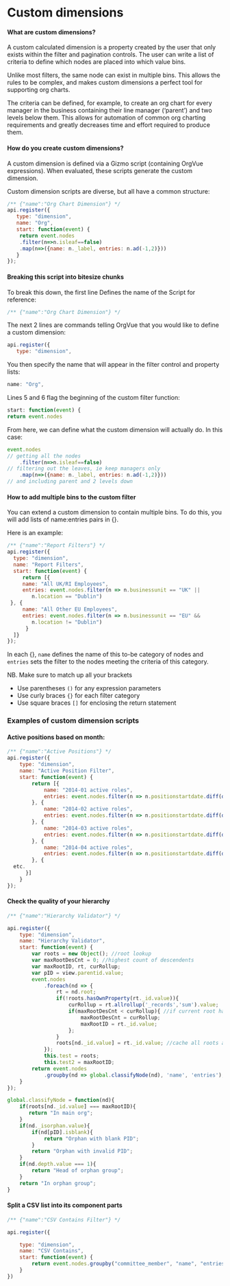 # Custom dimensions
#### What are custom dimensions?
A custom calculated dimension is a property created by the user that only exists within the filter and pagination controls.
The user can write a list of criteria to define which nodes are placed into which value bins.

Unlike most filters, the same node can exist in multiple bins.
This allows the rules to be complex, and makes custom dimensions a perfect tool for supporting org charts.

The criteria can be defined, for example, to create an org chart for every manager in the business containing their line manager (‘parent’) and two levels below them.
This allows for automation of common org charting requirements and greatly decreases time and effort required to produce them.

#### How do you create custom dimensions?
A custom dimension is defined via a Gizmo script (containing OrgVue expressions).
When evaluated, these scripts generate the custom dimension.

Custom dimension scripts are diverse, but all have a common structure:
```js
/** {"name":"Org Chart Dimension"} */
api.register({
   type: "dimension",
   name: "Org",
   start: function(event) {
	return event.nodes
	.filter(n=>n.isleaf==false)
	.map(n=>({name: n._label, entries: n.ad(-1,2)}))
   }
});
```
#### Breaking this script into bitesize chunks
To break this down, the first line Defines the name of the Script for reference:
```js
/** {"name":"Org Chart Dimension"} */
```
The next 2 lines are commands telling OrgVue that you would like to define a custom dimension:

```js
api.register({
   type: "dimension",
```

You then specify the name that will appear in the filter control and property lists:

```js
name: "Org",
```

Lines 5 and 6 flag the beginning of the custom filter function:

```js
start: function(event) {
return event.nodes
```

From here, we can define what the custom dimension will actually do. In this case:

```js
event.nodes
// getting all the nodes
	.filter(n=>n.isleaf==false)
// filtering out the leaves, ie keep managers only
	.map(n=>({name: n._label, entries: n.ad(-1,2)}))
// and including parent and 2 levels down
```

#### How to add multiple bins to the custom filter
You can extend a custom dimension to contain multiple bins. To do this, you will add lists of name:entries pairs in {}.

 Here is an example:

 ```js
 /** {"name":"Report Filters"} */
api.register({
   type: "dimension",
   name: "Report Filters",
   start: function(event) {
      return [{
      name: "All UK/RI Employees",
      entries: event.nodes.filter(n => n.businessunit == "UK" ||
         n.location == "Dublin")
  }, {
      name: "All Other EU Employees",
      entries: event.nodes.filter(n => n.businessunit == "EU" &&
         n.location != "Dublin")
       }
   ]}
});
```

In each {}, `name` defines the name of this to-be category of nodes
 and `entries` sets the filter to the nodes meeting the criteria of this category.

NB. Make sure to match up all your brackets

* Use parentheses `()` for any expression parameters
* Use curly braces `{}` for each filter category
* Use square braces `[]` for enclosing the return statement

### Examples of custom dimension scripts

#### Active positions based on month:
```js
/** {"name":"Active Positions"} */
api.register({
	type: "dimension",
	name: "Active Position Filter",
	start: function(event) {
		return [{
			name: "2014-01 active roles",
			entries: event.nodes.filter(n => n.positionstartdate.diff(date(2014, 1, 31)) < 0 && n.positionstartdate.value != (Blank) && n.positionenddate.diff(date(2013, 12, 31)) > 0)
		}, {
			name: "2014-02 active roles",
			entries: event.nodes.filter(n => n.positionstartdate.diff(date(2014, 2, 28)) < 0 && n.positionstartdate.value != (Blank) && n.positionenddate.diff(date(2014, 1, 31)) > 0)
		}, {
			name: "2014-03 active roles",
			entries: event.nodes.filter(n => n.positionstartdate.diff(date(2014, 3, 31)) < 0 && n.positionstartdate.value != (Blank) && n.positionenddate.diff(date(2014, 2, 28)) > 0)
		}, {
			name: "2014-04 active roles",
			entries: event.nodes.filter(n => n.positionstartdate.diff(date(2014, 4, 30)) < 0 && n.positionstartdate.value != (Blank) && n.positionenddate.diff(date(2014, 3, 31)) > 0)
		}, {
  etc.
      }]
	}
});
```

#### Check the quality of your hierarchy
```js
/** {"name":"Hierarchy Validator"} */

api.register({
    type: "dimension",
    name: "Hierarchy Validator",
    start: function(event) {
        var roots = new Object(); //root lookup
        var maxRootDesCnt = 0; //highest count of descendents
        var maxRootID, rt, curRollup;
        var pID = view.parentid.value;
        event.nodes
            .foreach(nd => {
                rt = nd.root;
                if(!roots.hasOwnProperty(rt._id.value)){
                    curRollup = rt.allrollup('_records','sum').value;
                    if(maxRootDesCnt < curRollup){ //if current root has most descendents so far
                        maxRootDesCnt = curRollup;
                        maxRootID = rt._id.value;
                    };
                }
                roots[nd._id.value] = rt._id.value; //cache all roots against id
            });
            this.test = roots;
            this.test2 = maxRootID;
        return event.nodes
            .groupby(nd => global.classifyNode(nd), 'name', 'entries');
    }
});

global.classifyNode = function(nd){
    if(roots[nd._id.value] === maxRootID){
       return "In main org";
    }
    if(nd._isorphan.value){
        if(nd[pID].isblank){
            return "Orphan with blank PID";
        }
        return "Orphan with invalid PID";
    }
    if(nd.depth.value === 1){
        return "Head of orphan group";
    }
    return "In orphan group";
}


```
#### Split a CSV list into its component parts
```js
/** {"name":"CSV Contains Filter"} */

api.register({

	type: "dimension",
	name: "CSV Contains",
	start: function(event) {
		return event.nodes.groupby("committee_member", "name", "entries").to_a
	}
})
```
